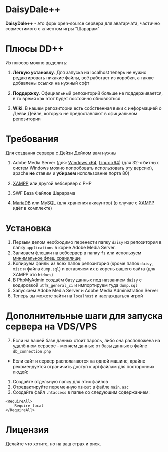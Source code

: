# DaisyDale++

**DaisyDale++** - это форк open-source сервера для аватарчата, частично совместимого с клиентом игры "Шарарам"

# Плюсы DD++
Из плюсов можно выделить:

1. **Лёгкую установку**. Для запуска на localhost теперь не нужно редактировать никакие файлы, всё работает из коробки, а также добавлены ссылки на нужный софт

2. **Поддержку**. Официальный репозиторий больше не поддерживается, в то время как этот будет постоянно обновляться

3. **Wiki**. В нашем репозитории есть собственная вики с информацией о Дейзи Дейле, которую не предоставляют в официальном репозитории 

# Требования
Для создания сервера с Дейзи Дейлом вам нужны

1. Adobe Media Server (для: [Windows x64](https://download.macromedia.com/pub/adobemediaserver/5_0_15/AdobeMediaServer5_x64.exe), [Linux x64](https://download.macromedia.com/pub/adobemediaserver/5_0_15/AdobeMediaServer5_x64.tar.gz)) (для 32-х битных систем Windows можно попробовать использовать [эту](http://download.macromedia.com/pub/flashmediaserver/updates/3_5_4/Windows/FlashMediaServer3.5.exe) версию), apache **не** ставим и **убираем** использовние порта 80)

2. [XAMPP](https://bit.ly/2TgobyD) или другой вебсервер с PHP

3. SWF База Файлов Шарарама 

4. [MariaDB](https://mariadb.org/download/) или [MySQL](https://dev.mysql.com/downloads/mysql/) (для хранения аккаунтов) (в случае с [XAMPP](https://bit.ly/2TgobyD) идёт в комплекте)

# Установка

1. Первым делом необходимо перенести папку `daisy` из репозитория в папку `applications` в корне Adobe Media Server.
2. Заливаем флешки на вебсервер в папку `fs` или используем [минимальное флеш хранилище](https://github.com/123jjck/ddplusplus/tree/master/misc/minfs)
3. Копируем файлы из всех папок репозитория (кроме папок `daisy`, `misc` и файла `dump.sql`) и вставляем их в корень вашего сайта (для XAMPP это `htdocs`)
4. В PhpMyAdmin создаём базу данных под названием `daisy` с кодировкой `utf8_general_ci` и импортируем туда `dump.sql`
5. Запускаем Adobe Media Server и Adobe Media Administration Server
6. Теперь вы можете зайти на `localhost` и наслаждаться игрой

# Дополнительные шаги для запуска сервера на VDS/VPS
7. Если на вашей базе данных стоит пароль, либо она расположена на удалённом сервере - меняем данные от базы данных в файле `db_connection.php`
* Если сайт и сервер располагаются на одной машине, крайне рекомендуется ограничить доступ к api файлам для посторонних людей:
1. Создайте отдельную папку для этих файлов 
2. Отредактируйте переменную `msHost` в файле `main.asc`
3. Создайте файл `.htaccess` в папке со следующим содержанием:
```
<RequireAll>
    Require local
</RequireAll>
```
# Лицензия

Делайте что хотите, но на ваш страх и риск.
